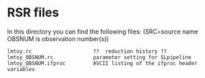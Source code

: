 # RSR files

In this directory you can find the following files:  (SRC=source name   OBSNUM is observation number(s))


	lmtoy.rc                    ??  reduction history ??
	lmtoy_OBSNUM.rc             parameter setting for SLpipeline
	lmtoy_OBSNUM.ifproc         ASCII listing of the ifproc header variables
	
